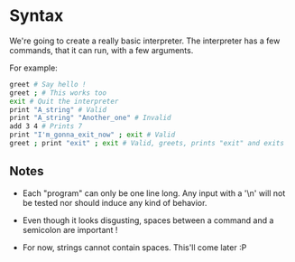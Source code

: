 # Syntax

We're going to create a really basic interpreter. The interpreter has a few
commands, that it can run, with a few arguments.

For example:

```sh
greet # Say hello !
greet ; # This works too
exit # Quit the interpreter
print "A_string" # Valid
print "A_string" "Another_one" # Invalid
add 3 4 # Prints 7
print "I'm_gonna_exit_now" ; exit # Valid
greet ; print "exit" ; exit # Valid, greets, prints "exit" and exits
```

## Notes

* Each "program" can only be one line long. Any input with a '\n' will not be
tested nor should induce any kind of behavior.

* Even though it looks disgusting, spaces between a command and a semicolon
are important !

* For now, strings cannot contain spaces. This'll come later :P
